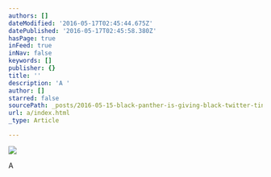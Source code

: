 ```yaml
---
authors: []
dateModified: '2016-05-17T02:45:44.675Z'
datePublished: '2016-05-17T02:45:58.380Z'
hasPage: true
inFeed: true
inNav: false
keywords: []
publisher: {}
title: ''
description: 'A '
author: []
starred: false
sourcePath: _posts/2016-05-15-black-panther-is-giving-black-twitter-tingles.md
url: a/index.html
_type: Article

---
```

![](https://the-grid-user-content.s3-us-west-2.amazonaws.com/929abf74-8837-482b-adc9-bc35dec7885b.png)

A